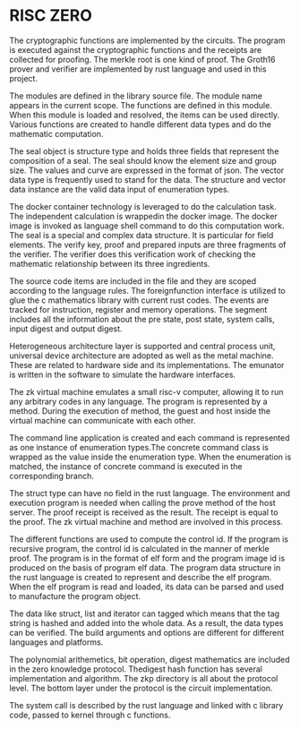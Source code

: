 # RISC ZERO

The cryptographic functions are implemented by the circuits. The program is executed against the cryptographic  functions and the receipts are collected for proofing. The merkle root is one kind of proof. The Groth16 prover and verifier are implemented by rust language and used in this project.

The modules are defined in the library source file. The module name appears in the current scope. The functions are defined in this module. When this module is loaded and resolved, the items can be used directly. Various functions are created to handle different data types and do the mathematic computation. 

The seal object is structure type and holds three fields that represent the composition of a seal. The seal should know the element size and group size. The values and curve are expressed in the format of json. The vector data type is frequently used to stand for the data. The structure and vector data instance are the valid data input of enumeration types.

The docker container technology is leveraged to do the calculation task. The independent calculation is wrappedin the docker image. The docker image is invoked as language shell command to do this computation work. The seal is a special and complex data structure. It is particular for field elements. The verify key, proof and prepared inputs are three fragments of the verifier. The verifier does this verification work of checking the mathematic relationship between its three ingredients.

The source code items are included in the file and they are scoped according to the language rules. The foreignfunction interface is utilized to glue the c mathematics library with current rust codes. The events are tracked for instruction, register and memory operations. The segment includes all the information about the pre state, post state, system calls, input digest and output digest. 

Heterogeneous architecture layer is supported and central process unit, universal device architecture are adopted as well as the metal machine. These are related to hardware side and its implementations. The emunator is written in the software to simulate the hardware interfaces. 

The zk virtual machine emulates a small risc-v computer, allowing it to run any arbitrary codes in any language. The program is represented by a method. During the execution of method, the guest and host inside the virtual machine can communicate with each other.

The command line application is created and each command is represented as one instance of enumeration types.The concrete command class is wrapped as the value inside the enumeration type. When the enumeration is matched, the instance of concrete command is executed in the corresponding branch. 

The struct type can have no field in the rust language. The environment and execution program is needed when calling the prove method of the host server. The proof receipt is received as the result. The receipt is equal to the proof. The zk virtual machine and method are involved in this process.

The different functions are used to compute the control id. If the program is recursive program, the control id is calculated in the manner of merkle proof. The program is in the format of elf form and the program image id is produced on the basis of program elf data. The program data structure in the rust language is created to represent and describe the elf program. When the elf program is read and loaded, its data can be parsed and used to manufacture the program object.

The data like struct, list and iterator can tagged which means that the tag string is hashed and added into the whole data. As a result, the data types can be verified. The build arguments and options are different for different languages and platforms. 

The polynomial arithemetics, bit operation, digest mathematics are included in the zero knowledge protocol. Thedigest hash function has several implementation and algorithm. The zkp directory is all about the protocol level. The bottom layer under the protocol is the circuit implementation. 

The system call is described by the rust language and linked with c library code, passed to kernel through c functions. 


